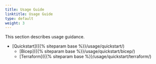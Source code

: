 ```yaml
---
title: Usage Guide
linktitle: Usage Guide
type: default
weight: 3
---
```


This section describes usage guidance.

- [Quickstart]({{% siteparam base %}}/usage/quickstart/)
  - [Bicep]({{% siteparam base %}}/usage/quickstart/bicep/)
  - [Terraform]({{% siteparam base %}}/usage/quickstart/terraform/)